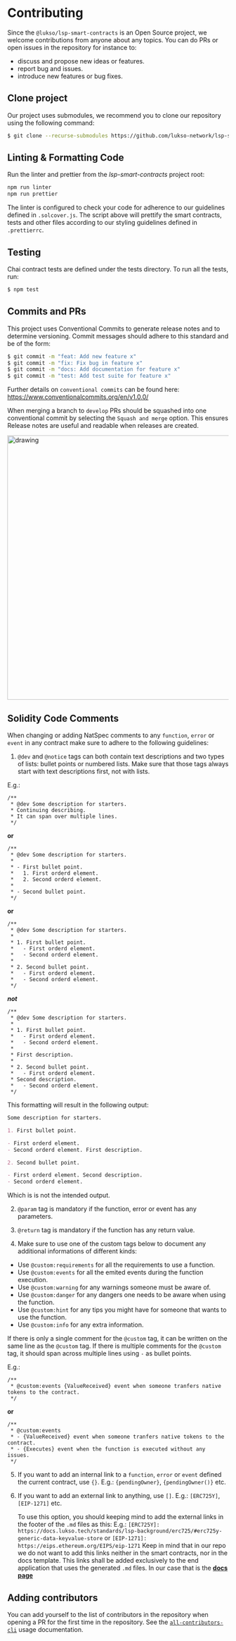 # Contributing

Since the `@lukso/lsp-smart-contracts` is an Open Source project, we welcome contributions from anyone about any topics. You can do PRs or open issues in the repository for instance to:

- discuss and propose new ideas or features.
- report bug and issues.
- introduce new features or bug fixes.

## **Clone project**

Our project uses submodules, we recommend you to clone our repository using the following command:

```bash
$ git clone --recurse-submodules https://github.com/lukso-network/lsp-smart-contracts.git
```

## Linting & Formatting Code

Run the linter and prettier from the _lsp-smart-contracts_ project root:

```bash
npm run linter
npm run prettier
```

The linter is configured to check your code for adherence to our guidelines defined in `.solcover.js`.
The script above will prettify the smart contracts, tests and other files according to our styling guidelines defined in `.prettierrc`.

## Testing

Chai contract tests are defined under the tests directory. To run all the tests, run:

```bash
$ npm test
```

## **Commits and PRs**

This project uses Conventional Commits to generate release notes and to determine versioning. Commit messages should adhere to this standard and be of the form:

```bash
$ git commit -m "feat: Add new feature x"
$ git commit -m "fix: Fix bug in feature x"
$ git commit -m "docs: Add documentation for feature x"
$ git commit -m "test: Add test suite for feature x"
```

Further details on `conventional commits` can be found here: https://www.conventionalcommits.org/en/v1.0.0/

When merging a branch to `develop` PRs should be squashed into one conventional commit by selecting the `Squash and merge` option. This ensures Release notes are useful and readable when releases are created.

<!-- ![alt text](https://docs.github.com/assets/images/help/pull_requests/select-squash-and-merge-from-drop-down-menu.png) -->
<img src="https://docs.github.com/assets/images/help/pull_requests/select-squash-and-merge-from-drop-down-menu.png" alt="drawing" style="width:600px;"/>

## Solidity Code Comments

When changing or adding NatSpec comments to any `function`, `error` or `event` in any contract make sure to adhere to the following guidelines:

1. `@dev` and `@notice` tags can both contain text descriptions and two types of lists: bullet points or numbered lists. Make sure that those tags always start with text descriptions first, not with lists.

E.g.:

```solidity
/**
 * @dev Some description for starters.
 * Continuing describing.
 * It can span over multiple lines.
 */
```

**or**

```solidity
/**
 * @dev Some description for starters.
 *
 * - First bullet point.
 *   1. First orderd element.
 *   2. Second orderd element.
 *
 * - Second bullet point.
 */
```

**or**

```solidity
/**
 * @dev Some description for starters.
 *
 * 1. First bullet point.
 *   - First orderd element.
 *   - Second orderd element.
 *
 * 2. Second bullet point.
 *   - First orderd element.
 *   - Second orderd element.
 */
```

**_not_**

```solidity
/**
 * @dev Some description for starters.
 *
 * 1. First bullet point.
 *   - First orderd element.
 *   - Second orderd element.
 *
 * First description.
 *
 * 2. Second bullet point.
 *   - First orderd element.
 * Second description.
 *   - Second orderd element.
 */
```

This formatting will result in the following output:

```md
Some description for starters.

1. First bullet point.

- First orderd element.
- Second orderd element. First description.

2. Second bullet point.

- First orderd element. Second description.
- Second orderd element.
```

Which is is not the intended output.

2. `@param` tag is mandatory if the function, error or event has any parameters.

3. `@return` tag is mandatory if the function has any return value.

4. Make sure to use one of the custom tags below to document any additional informations of different kinds:

- Use `@custom:requirements` for all the requirements to use a function.
- Use `@custom:events` for all the emited events during the function execution.
- Use `@custom:warning` for any warnings someone must be aware of.
- Use `@custom:danger` for any dangers one needs to be aware when using the function.
- Use `@custom:hint` for any tips you might have for someone that wants to use the function.
- Use `@custom:info` for any extra information.

If there is only a single comment for the `@custom` tag, it can be written on the same line as the `@custom` tag.
If there is multiple comments for the `@custom` tag, it should span across multiple lines using `-` as bullet points.

E.g.:

```solidity
/**
 * @custom:events {ValueReceived} event when someone tranfers native tokens to the contract.
 */
```

**or**

```solidity
/**
 * @custom:events
 * - {ValueReceived} event when someone tranfers native tokens to the contract.
 * - {Executes} event when the function is executed without any issues.
 */
```

5. If you want to add an internal link to a `function`, `error` or `event` defined the current contract, use `{}`.
   E.g.: `{pendingOwner}`, `{pendingOwner()}` etc.

6. If you want to add an external link to anything, use `[]`.
   E.g.: `[ERC725Y]`, `[EIP-1271]` etc.

   To use this option, you should keeping mind to add the external links in the footer of the `.md` files as this:
   E.g.: `[ERC725Y]: https://docs.lukso.tech/standards/lsp-background/erc725/#erc725y-generic-data-keyvalue-store` or `[EIP-1271]: https://eips.ethereum.org/EIPS/eip-1271`
   Keep in mind that in our repo we do not want to add this links neither in the smart contracts, nor in the docs template. This links shall be added exclusively to the end application that uses the generated `.md` files. In our case that is the [**docs page**](https://github.com/lukso-network/docs)

## Adding contributors

You can add yourself to the list of contributors in the repository when opening a PR for the first time in the repository. See the [`all-contributors-cli`](https://allcontributors.org/docs/en/cli/usage#all-contributors-add) usage documentation.
